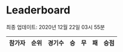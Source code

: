 # Leaderboard
최종 업데이트: 2020년 12월 22일 03시 55분




| 참가자 | 순위 | 경기수 | 승 | 무 | 패 | 승점 |
|:---:|:---:|:---:|:---:|:---:|:---:|:---:|